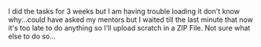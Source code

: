 I did the tasks for 3 weeks but I am having trouble loading it don't know why...could have asked my mentors but I waited till the last minute that now it's too late to do anything so I'll upload scratch in a ZIP File.
Not sure what else to do so...
